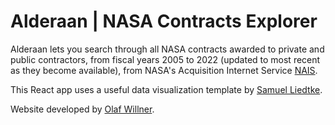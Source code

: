 # Alderaan | NASA Contracts Explorer

Alderaan lets you search through all NASA contracts awarded to private and public contractors, from fiscal years 2005 to 2022 (updated to most recent as they become available), from NASA's Acquisition Internet Service [NAIS](https://prod.nais.nasa.gov/cgibin/nais/index.cgi). 

This React app uses a useful data visualization template by [Samuel Liedtke](https://www.samuelliedtke.com/). 

Website developed by [Olaf Willner](https://olafwillner.com).


